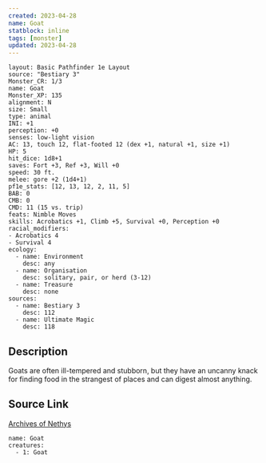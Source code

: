 ```yaml
---
created: 2023-04-28
name: Goat
statblock: inline
tags: [monster]
updated: 2023-04-28
---
```

```statblock
layout: Basic Pathfinder 1e Layout
source: "Bestiary 3"
Monster_CR: 1/3
name: Goat
Monster_XP: 135
alignment: N
size: Small
type: animal
INI: +1
perception: +0
senses: low-light vision
AC: 13, touch 12, flat-footed 12 (dex +1, natural +1, size +1)
HP: 5
hit_dice: 1d8+1
saves: Fort +3, Ref +3, Will +0
speed: 30 ft.
melee: gore +2 (1d4+1)
pf1e_stats: [12, 13, 12, 2, 11, 5]
BAB: 0
CMB: 0
CMD: 11 (15 vs. trip)
feats: Nimble Moves
skills: Acrobatics +1, Climb +5, Survival +0, Perception +0
racial_modifiers:
- Acrobatics 4
- Survival 4
ecology:
  - name: Environment
    desc: any
  - name: Organisation
    desc: solitary, pair, or herd (3-12)
  - name: Treasure
    desc: none
sources:
  - name: Bestiary 3
    desc: 112
  - name: Ultimate Magic
    desc: 118
```
## Description
Goats are often ill-tempered and stubborn, but they have an uncanny knack for finding food in the strangest of places and can digest almost anything.
## Source Link
[Archives of Nethys](https://aonprd.com/MonsterDisplay.aspx?ItemName=Goat)
```encounter-table
name: Goat
creatures:
  - 1: Goat
```
